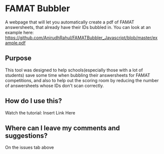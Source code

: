 # FAMAT Bubbler
A webpage that will let you automatically create a pdf of FAMAT answersheets, that already have their IDs bubbled in.
You can look at an example here: https://github.com/AnirudhRahul/FAMATBubbler_Javascript/blob/master/example.pdf
## Purpose
This tool was designed to help schools(especially those with a lot of students) save some time when bubbling their answersheets for FAMAT competitions, and also to help out the scoring room by reducing the number of answersheets whose IDs don't scan correctly.
## How do I use this?
Watch the tutorial: Insert Link Here
## Where can I leave my comments and suggestions?
On the issues tab above

